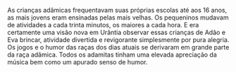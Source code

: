 ﻿As crianças adâmicas frequentavam suas próprias escolas até aos 16 anos, as mais jovens eram ensinadas pelas mais velhas. Os pequeninos mudavam de atividades a cada trinta minutos, os maiores a cada hora. E era certamente uma visão nova em Urântia observar essas crianças de Adão e Eva brincar,  atividade divertida e revigorante simplesmente por pura alegria. Os jogos e o humor das raças dos dias atuais se derivaram em grande parte da raça adâmica. Todos os adamitas tinham uma elevada apreciação da música bem como um apurado senso de humor.